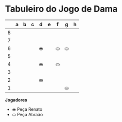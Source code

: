# Tabuleiro do Jogo de Dama

|   | a | b | c | d | e | f | g | h |
|---|---|---|---|---|---|---|---|---|
| 8 |   |  |   |  |   |  |   |  |
| 7 |  |   |  |   |  |   |  |   |
| 6 |   |  |   |⛂  | |⛀ | ⛀ |   |  |
| 5 |   |   |    |   ||    |   |   |   |
| 4 |   |    | | ⛂| |⛀  |    |    |  
| 3 |  |  || |   | |   | |   |
| 2 |   |  |   | ⛂|   |  |   | |
| 1 |  |   |  |   |  |   | ⛀ |   |

**Jogadores**

- ⛂ Peça Renato
- ⛀ Peça Abraão